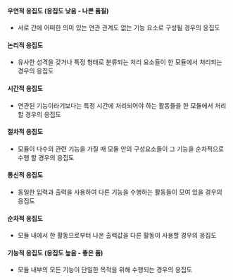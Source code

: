 #### 우연적 응집도 (응집도 낮음 - 나쁜 품질)
- 서로 간에 어떠한 의미 있는 연관 관계도 없는 기능 요소로 구성될 경우의 응집도
#### 논리적 응집도
- 유사한 성격을 갖거나 특정 형태로 분류되는 처리 요소들이 한 모듈에서 처리되는 경우의 응집도  
#### 시간적 응집도
- 연관된 기능이라기보다는 특정 시간에 처리되어야 하는 활동들을 한 모듈에서 처리할 경우의 응집도
#### 절차적 응집도
- 모듈이 다수의 관련 기능을 가질 때 모듈 안의 구성요소들이 그 기능을 순차적으로 수행 할 경우의 응집도
#### 통신적 응집도
- 동일한 입력과 출력을 사용하여 다른 기능을 수행하는 활동들이 모여 있을 경우의 응집도
#### 순차적 응집도
- 모듈 내에서 한 활동으로부터 나온 출력값을 다른 활동이 사용할 경우의 응집도
#### 기능적 응집도 (응집도 높음 - 좋은 품)
- 모듈 내부의 모든 기능이 단일한 목적을 위해 수행되는 경우의 응집도

